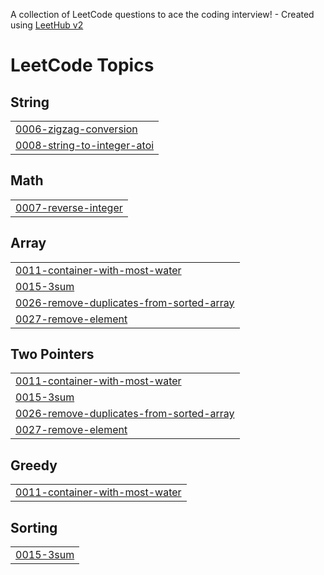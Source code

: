 A collection of LeetCode questions to ace the coding interview! - Created using [LeetHub v2](https://github.com/arunbhardwaj/LeetHub-2.0)
<!---LeetCode Topics Start-->
# LeetCode Topics
## String
|  |
| ------- |
| [0006-zigzag-conversion](https://github.com/byeol3325/code_studying/tree/master/0006-zigzag-conversion) |
| [0008-string-to-integer-atoi](https://github.com/byeol3325/code_studying/tree/master/0008-string-to-integer-atoi) |
## Math
|  |
| ------- |
| [0007-reverse-integer](https://github.com/byeol3325/code_studying/tree/master/0007-reverse-integer) |
## Array
|  |
| ------- |
| [0011-container-with-most-water](https://github.com/byeol3325/code_studying/tree/master/0011-container-with-most-water) |
| [0015-3sum](https://github.com/byeol3325/code_studying/tree/master/0015-3sum) |
| [0026-remove-duplicates-from-sorted-array](https://github.com/byeol3325/code_studying/tree/master/0026-remove-duplicates-from-sorted-array) |
| [0027-remove-element](https://github.com/byeol3325/code_studying/tree/master/0027-remove-element) |
## Two Pointers
|  |
| ------- |
| [0011-container-with-most-water](https://github.com/byeol3325/code_studying/tree/master/0011-container-with-most-water) |
| [0015-3sum](https://github.com/byeol3325/code_studying/tree/master/0015-3sum) |
| [0026-remove-duplicates-from-sorted-array](https://github.com/byeol3325/code_studying/tree/master/0026-remove-duplicates-from-sorted-array) |
| [0027-remove-element](https://github.com/byeol3325/code_studying/tree/master/0027-remove-element) |
## Greedy
|  |
| ------- |
| [0011-container-with-most-water](https://github.com/byeol3325/code_studying/tree/master/0011-container-with-most-water) |
## Sorting
|  |
| ------- |
| [0015-3sum](https://github.com/byeol3325/code_studying/tree/master/0015-3sum) |
<!---LeetCode Topics End-->
